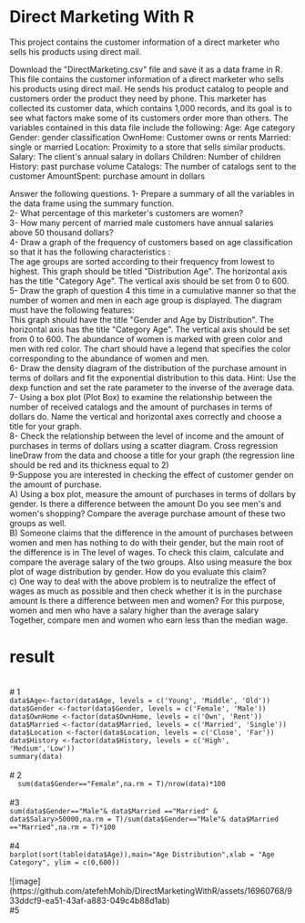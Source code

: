 # Direct Marketing With R

This project contains the customer information of a direct marketer who sells his products using direct mail.

Download the "DirectMarketing.csv" file and save it as a data frame in R. This file contains the customer information of a direct marketer who sells his products using direct mail. He sends his product catalog to people and customers order the product they need by phone. This marketer has collected its customer data, which contains 1,000 records, and its goal is to see what factors make some of its customers order more than others.
The variables contained in this data file include the following:
Age: Age category
Gender: gender classification
OwnHome: Customer owns or rents
Married: single or married
Location: Proximity to a store that sells similar products.
Salary: The client's annual salary in dollars
Children: Number of children
History: past purchase volume
Catalogs: The number of catalogs sent to the customer
AmountSpent: purchase amount in dollars

Answer the following questions. 
1- Prepare a summary of all the variables in the data frame using the summary function.
<br>
2- What percentage of this marketer's customers are women?
<br>
3- How many percent of married male customers have annual salaries above 50 thousand dollars?
<br>
4- Draw a graph of the frequency of customers based on age classification so that it has the following characteristics :
<br>
The age groups are sorted according to their frequency from lowest to highest.
This graph should be titled "Distribution Age".
The horizontal axis has the title "Category Age".
The vertical axis should be set from 0 to 600.
<br>
5- Draw the graph of question 4 this time in a cumulative manner so that the number of women and men in each age group is displayed. The diagram must have the following features:
<br>
This graph should have the title "Gender and Age by Distribution".
The horizontal axis has the title "Category Age".
The vertical axis should be set from 0 to 600.
The abundance of women is marked with green color and men with red color.
The chart should have a legend that specifies the color corresponding to the abundance of women and men.
<br>
6- Draw the density diagram of the distribution of the purchase amount in terms of dollars and fit the exponential distribution to this data.
Hint: Use the dexp function and set the rate parameter to the inverse of the average data.
<br>
7- Using a box plot (Plot Box) to examine the relationship between the number of received catalogs and the amount of purchases in terms of dollars do. Name the vertical and horizontal axes correctly and choose a title for your graph.
<br>
8- Check the relationship between the level of income and the amount of purchases in terms of dollars using a scatter diagram. Cross regression lineDraw from the data and choose a title for your graph (the regression line should be red and its thickness equal to 2)
<br>
9-Suppose you are interested in checking the effect of customer gender on the amount of purchase.
<br>
A) Using a box plot, measure the amount of purchases in terms of dollars by gender. Is there a difference between the amount
Do you see men's and women's shopping? Compare the average purchase amount of these two groups as well.
<br>
B) Someone claims that the difference in the amount of purchases between women and men has nothing to do with their gender, but the main root of the difference is in The level of wages. To check this claim, calculate and compare the average salary of the two groups. Also using measure the box plot of wage distribution by gender. How do you evaluate this claim?
<br>
c) One way to deal with the above problem is to neutralize the effect of wages as much as possible and then check whether it is in the purchase amount Is there a difference between men and women? For this purpose, women and men who have a salary higher than the average salary
Together, compare men and women who earn less than the median wage.

# result
<br>
# 1
<code>
data$Age<-factor(data$Age, levels = c('Young', 'Middle', 'Old'))
data$Gender <-factor(data$Gender, levels = c('Female', 'Male'))
data$OwnHome <-factor(data$OwnHome, levels = c('Own', 'Rent')) 
data$Married <-factor(data$Married, levels = c('Married', 'Single'))
data$Location <-factor(data$Location, levels = c('Close', 'Far'))
data$History <-factor(data$History, levels = c('High', 'Medium','Low'))
summary(data)
</code>
<br>
# 2
<code>
  sum(data$Gender=="Female",na.rm = T)/nrow(data)*100
</code>
<br>
#3
  <code>
sum(data$Gender=="Male"& data$Married =="Married" & data$Salary>50000,na.rm = T)/sum(data$Gender=="Male"& data$Married =="Married",na.rm = T)*100
</code>
<br>
#4
  <code>
barplot(sort(table(data$Age)),main="Age Distribution",xlab = "Age Category", ylim = c(0,600))
</code>
  <br>
  ![image](https://github.com/atefehMohib/DirectMarketingWithR/assets/16960768/933ddcf9-ea51-43af-a883-049c4b88d1ab)

<br>
#5
<code>
  
</code>


